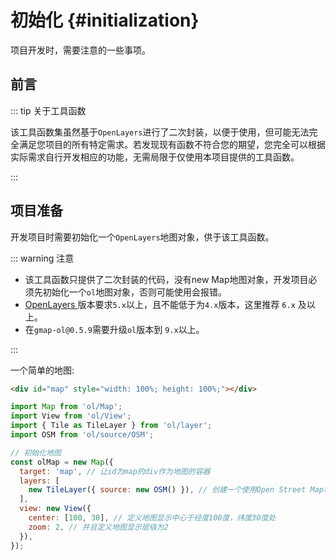 # 初始化 {#initialization}

项目开发时，需要注意的一些事项。

## 前言

::: tip 关于工具函数

该工具函数集虽然基于`OpenLayers`进行了二次封装，以便于使用，但可能无法完全满足您项目的所有特定需求。若发现现有函数不符合您的期望，您完全可以根据实际需求自行开发相应的功能，无需局限于仅使用本项目提供的工具函数。

:::

## 项目准备

开发项目时需要初始化一个`OpenLayers`地图对象，供于该工具函数。

::: warning 注意

- 该工具函数只提供了二次封装的代码，没有new Map地图对象，开发项目必须先初始化一个`ol`地图对象，否则可能使用会报错。
- [OpenLayers ](https://www.npmjs.com/package/ol) 版本要求`5.x`以上，且不能低于为`4.x`版本，这里推荐 `6.x` 及以上。
- 在`gmap-ol@0.5.9`需要升级`ol`版本到 `9.x`以上。

:::

一个简单的地图:

```html
<div id="map" style="width: 100%; height: 100%;"></div>
```
```javascript
import Map from 'ol/Map';
import View from 'ol/View';
import { Tile as TileLayer } from 'ol/layer';
import OSM from 'ol/source/OSM';

// 初始化地图
const olMap = new Map({
  target: 'map', // 让id为map的div作为地图的容器
  layers: [
    new TileLayer({ source: new OSM() }), // 创建一个使用Open Street Map地图源的瓦片图层
  ],
  view: new View({
    center: [100, 30], // 定义地图显示中心于经度100度，纬度30度处
    zoom: 2, // 并且定义地图显示层级为2
  }),
});
```
